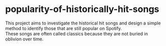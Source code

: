 # popularity-of-historically-hit-songs
This project aims to investigate the historical hit songs and design a simple method to identify those that are still popular on Spotify.  
These songs are often called classics because they are not buried in oblivion over time. 
